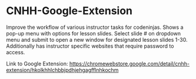 # CNHH-Google-Extension
Improve the workflow of various instructor tasks for codeninjas. Shows a pop-up menu with options for lesson slides. Select slide # on dropdown menu and submit to open a new window for designated lesson slides 1-30. Additionally has instructor specific websites that require password to access.

Link to Google Extension:
https://chromewebstore.google.com/detail/cnhh-extension/hkolkhhlchbbjpdhjehgagfflnhkochm
